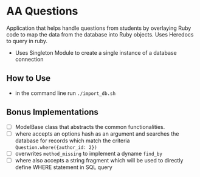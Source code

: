 # AA Questions
Application that helps handle questions from students by overlaying Ruby code to map the data from
the database into Ruby objects. Uses Heredocs to query in ruby.
- Uses Singleton Module to create a single instance of a database connection

## How to Use
- in the command line run `./import_db.sh`

## Bonus Implementations
- [ ] ModelBase class that abstracts the common functionalities.
- [ ] where accepts an options hash as an argument and searches the database for records
      which match the criteria
      `Question.where({author_id: 2})`
- [ ] overwrites `method_missing` to implement a dyname `find_by`
- [ ] where also accepts a string fragment which will be used to directly define WHERE statement in SQL query
